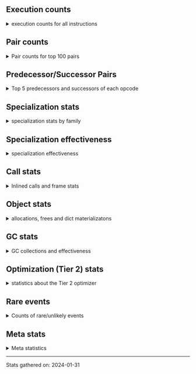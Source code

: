 ## Execution counts

<details>
<summary> execution counts for all instructions </summary>

|Name | Base Count | Head Count | Change | 
|---|---:|---:|---:|
| JUMP_BACKWARD | 4,565,268,612 | 130,820,975 | -97.1% |
| GET_ANEXT | 133,515,680 | 8,000,960 | -94.0% |
| FOR_ITER_RANGE | 713,738,747 | 86,971,383 | -87.8% |
| COMPARE_OP_STR | 2,124,302,870 | 320,802,167 | -84.9% |
| STORE_FAST_LOAD_FAST | 161,603,588 | 33,511,600 | -79.3% |
| CALL_METHOD_DESCRIPTOR_FAST_WITH_KEYWORDS | 104,537,429 | 23,837,070 | -77.2% |
| STORE_SLICE | 156,895,316 | 35,827,987 | -77.2% |
| BINARY_OP_MULTIPLY_FLOAT | 1,103,706,761 | 267,955,703 | -75.7% |
| FOR_ITER | 492,719,878 | 121,788,000 | -75.3% |
| BINARY_OP_ADD_FLOAT | 525,711,723 | 141,041,046 | -73.2% |
| BINARY_SUBSCR_STR_INT | 1,660,380,300 | 473,941,780 | -71.5% |
| BINARY_OP_ADD_INT | 2,972,765,501 | 862,132,503 | -71.0% |
| LIST_EXTEND | 125,201,219 | 36,568,629 | -70.8% |
| STORE_SUBSCR_LIST_INT | 424,126,102 | 126,455,886 | -70.2% |
| BINARY_OP_SUBTRACT_FLOAT | 360,427,202 | 108,313,473 | -69.9% |
| LIST_APPEND | 187,755,167 | 61,139,350 | -67.4% |
| BINARY_SUBSCR | 1,482,612,496 | 508,173,592 | -65.7% |
| CONTAINS_OP | 2,666,432,175 | 1,011,297,065 | -62.1% |
| FOR_ITER_LIST | 1,657,476,940 | 635,864,535 | -61.6% |
| UNPACK_SEQUENCE_TWO_TUPLE | 901,317,378 | 346,979,002 | -61.5% |
| SET_ADD | 2,273,600 | 906,681 | -60.1% |
| STORE_SUBSCR | 433,492,843 | 176,871,599 | -59.2% |
| STORE_NAME | 981,740 | 402,800 | -59.0% |
| BUILD_SLICE | 211,807,152 | 96,289,552 | -54.5% |
| NOP | 2,056,887,739 | 942,606,704 | -54.2% |
| SWAP | 1,238,087,684 | 585,953,102 | -52.7% |
| BINARY_SUBSCR_LIST_INT | 1,193,646,589 | 575,395,946 | -51.8% |
| COPY | 1,402,975,178 | 680,948,836 | -51.5% |
| BINARY_OP_MULTIPLY_INT | 357,992,040 | 175,047,781 | -51.1% |
| CALL_STR_1 | 68,483,778 | 33,675,990 | -50.8% |
| LOAD_CONST | 13,344,816,078 | 7,110,039,730 | -46.7% |
| FORMAT_WITH_SPEC | 1,520 | 840 | -44.7% |
| STORE_FAST | 13,816,294,430 | 7,635,467,870 | -44.7% |
| LOAD_FAST_LOAD_FAST | 11,147,631,574 | 6,177,456,760 | -44.6% |
| FOR_ITER_TUPLE | 582,420,077 | 328,493,317 | -43.6% |
| BINARY_OP | 1,123,777,934 | 638,813,308 | -43.2% |
| TO_BOOL_INT | 329,002,894 | 187,026,204 | -43.2% |
| POP_JUMP_IF_FALSE | 12,000,054,631 | 7,059,811,414 | -41.2% |
| LOAD_ATTR_CLASS | 166,419,346 | 99,170,707 | -40.4% |
| BINARY_OP_SUBTRACT_INT | 654,963,143 | 398,692,235 | -39.1% |
| EXTENDED_ARG | 474,974,324 | 296,373,567 | -37.6% |
| CALL_METHOD_DESCRIPTOR_NOARGS | 433,210,050 | 277,864,072 | -35.9% |
| CALL_INTRINSIC_1 | 249,708,469 | 161,032,965 | -35.5% |
| LOAD_DEREF | 1,104,915,068 | 715,709,737 | -35.2% |
| CONVERT_VALUE | 139,481,942 | 90,755,426 | -34.9% |
| CALL_TYPE_1 | 469,092,544 | 310,746,391 | -33.8% |
| COMPARE_OP | 206,035,919 | 137,296,113 | -33.4% |
| FORMAT_SIMPLE | 151,433,376 | 102,152,891 | -32.5% |
| BUILD_STRING | 76,065,659 | 51,562,602 | -32.2% |
| MAP_ADD | 47,757,666 | 32,742,614 | -31.4% |
| LOAD_FAST | 40,018,325,163 | 27,644,597,076 | -30.9% |
| BINARY_SUBSCR_TUPLE_INT | 305,787,118 | 215,559,924 | -29.5% |
| PUSH_NULL | 1,732,374,388 | 1,231,608,110 | -28.9% |
| CALL_BUILTIN_FAST | 1,298,461,699 | 926,681,751 | -28.6% |
| LOAD_ATTR_METHOD_NO_DICT | 1,959,534,587 | 1,428,455,921 | -27.1% |
| MAKE_FUNCTION | 136,642,327 | 99,627,644 | -27.1% |
| BUILD_LIST | 438,295,979 | 321,183,831 | -26.7% |
| COMPARE_OP_INT | 1,970,577,570 | 1,444,093,367 | -26.7% |
| LOAD_ATTR_METHOD_WITH_VALUES | 2,718,369,911 | 2,001,421,455 | -26.4% |
| SET_FUNCTION_ATTRIBUTE | 119,494,715 | 90,212,942 | -24.5% |
| CALL_PY_EXACT_ARGS | 3,920,028,820 | 2,968,668,608 | -24.3% |
| LOAD_ATTR_SLOT | 2,162,738,774 | 1,641,243,507 | -24.1% |
| CALL_BUILTIN_O | 1,144,121,634 | 870,404,713 | -23.9% |
| LOAD_ATTR_NONDESCRIPTOR_WITH_VALUES | 192,443,784 | 147,615,424 | -23.3% |
| BINARY_SUBSCR_DICT | 796,190,696 | 616,592,701 | -22.6% |
| LOAD_GLOBAL_BUILTIN | 5,543,563,764 | 4,319,515,224 | -22.1% |
| LOAD_ATTR_INSTANCE_VALUE | 5,668,733,462 | 4,456,257,011 | -21.4% |
| UNPACK_SEQUENCE_TUPLE | 722,169,129 | 570,594,593 | -21.0% |
| TO_BOOL_BOOL | 4,714,146,451 | 3,735,728,564 | -20.8% |
| LOAD_ATTR | 1,640,064,611 | 1,326,707,941 | -19.1% |
| CALL_LEN | 447,430,373 | 366,861,079 | -18.0% |
| COMPARE_OP_FLOAT | 220,288,750 | 181,220,633 | -17.7% |
| LOAD_GLOBAL_MODULE | 4,075,708,893 | 3,382,167,401 | -17.0% |
| CALL_BOUND_METHOD_EXACT_ARGS | 226,641,758 | 188,217,916 | -17.0% |
| TO_BOOL_STR | 87,652,425 | 73,096,897 | -16.6% |
| DICT_MERGE | 43,219,766 | 36,119,002 | -16.4% |
| BUILD_TUPLE | 976,849,865 | 816,557,008 | -16.4% |
| CALL_BUILTIN_CLASS | 182,301,793 | 152,590,894 | -16.3% |
| UNARY_NOT | 70,017,927 | 59,187,796 | -15.5% |
| STORE_GLOBAL | 8,205,000 | 6,941,880 | -15.4% |
| CALL_BUILTIN_FAST_WITH_KEYWORDS | 125,523,128 | 106,337,570 | -15.3% |
| POP_JUMP_IF_TRUE | 2,034,048,604 | 1,724,769,077 | -15.2% |
| CALL_ISINSTANCE | 1,048,211,870 | 896,295,855 | -14.5% |
| CALL_METHOD_DESCRIPTOR_FAST | 456,060,150 | 392,765,626 | -13.9% |
| LOAD_ATTR_MODULE | 572,456,364 | 495,469,740 | -13.4% |
| GET_ITER | 808,184,951 | 699,523,938 | -13.4% |
| STORE_FAST_STORE_FAST | 3,476,252,319 | 3,013,122,177 | -13.3% |
| BINARY_SLICE | 325,358,443 | 282,771,105 | -13.1% |
| UNPACK_SEQUENCE_LIST | 310,498,904 | 271,903,677 | -12.4% |
| RESUME_CHECK | 7,571,237,940 | 6,645,143,766 | -12.2% |
| JUMP_FORWARD | 599,140,633 | 528,584,724 | -11.8% |
| IS_OP | 788,051,003 | 695,778,499 | -11.7% |
| TO_BOOL_LIST | 177,624,569 | 158,157,088 | -11.0% |
| LOAD_ATTR_WITH_HINT | 447,531,573 | 399,742,707 | -10.7% |
| LOAD_FAST_AND_CLEAR | 72,511,121 | 64,935,567 | -10.4% |
| RETURN_VALUE | 4,354,852,256 | 3,902,721,924 | -10.4% |
| POP_TOP | 3,762,405,457 | 3,392,896,631 | -9.8% |
| POP_JUMP_IF_NOT_NONE | 698,089,089 | 630,061,698 | -9.7% |
| LOAD_ATTR_NONDESCRIPTOR_NO_DICT | 87,805,563 | 81,839,163 | -6.8% |
| BUILD_MAP | 122,750,631 | 114,835,373 | -6.4% |
| LOAD_NAME | 14,047,500 | 13,239,980 | -5.7% |
| STORE_ATTR_INSTANCE_VALUE | 1,130,358,654 | 1,067,971,582 | -5.5% |
| LOAD_ATTR_METHOD_LAZY_DICT | 62,472,772 | 59,272,424 | -5.1% |
| STORE_ATTR_SLOT | 1,482,976,565 | 1,416,707,368 | -4.5% |
| CALL_METHOD_DESCRIPTOR_O | 412,786,032 | 396,034,544 | -4.1% |
| STORE_ATTR_WITH_HINT | 67,119,003 | 64,557,211 | -3.8% |
| STORE_DEREF | 94,100,218 | 91,052,841 | -3.2% |
| RETURN_CONST | 1,978,071,585 | 1,915,280,188 | -3.2% |
| UNPACK_SEQUENCE | 320,113 | 310,155 | -3.1% |
| UNARY_NEGATIVE | 161,340,714 | 156,547,284 | -3.0% |
| TO_BOOL | 347,781,449 | 338,984,044 | -2.5% |
| UNARY_INVERT | 15,128,809 | 14,767,039 | -2.4% |
| BINARY_SUBSCR_GETITEM | 193,968,548 | 189,346,415 | -2.4% |
| BINARY_OP_ADD_UNICODE | 93,521,340 | 91,374,260 | -2.3% |
| STORE_SUBSCR_DICT | 270,712,703 | 265,691,055 | -1.9% |
| POP_JUMP_IF_NONE | 431,667,873 | 423,685,592 | -1.8% |
| YIELD_VALUE | 1,318,491,517 | 1,300,119,947 | -1.4% |
| LOAD_SUPER_ATTR_METHOD | 122,381,804 | 120,782,106 | -1.3% |
| CALL_LIST_APPEND | 328,677,385 | 325,401,005 | -1.0% |
| TO_BOOL_NONE | 624,062,887 | 617,875,769 | -1.0% |
| INTERPRETER_EXIT | 1,998,818,280 | 1,979,587,303 | -1.0% |
| COPY_FREE_VARS | 340,520,975 | 337,738,192 | -0.8% |
| EXIT_INIT_CHECK | 89,688,891 | 88,957,285 | -0.8% |
| CALL_ALLOC_AND_ENTER_INIT | 91,972,171 | 91,240,245 | -0.8% |
| TO_BOOL_ALWAYS_TRUE | 236,602,795 | 235,247,948 | -0.6% |
| BEFORE_WITH | 9,023,690 | 8,972,784 | -0.6% |
| DICT_UPDATE | 64,876 | 65,207 | 0.5% |
| MAKE_CELL | 104,658,356 | 104,146,045 | -0.5% |
| LOAD_FAST_CHECK | 11,308,947 | 11,264,210 | -0.4% |
| BUILD_SET | 1,668,094 | 1,662,720 | -0.3% |
| RETURN_GENERATOR | 394,786,831 | 393,839,021 | -0.2% |
| STORE_ATTR | 67,394,170 | 67,247,581 | -0.2% |
| CLEANUP_THROW | 1,520 | 1,517 | -0.2% |
| CALL | 1,107,696,822 | 1,106,040,825 | -0.1% |
| DELETE_FAST | 2,073,290 | 2,076,134 | 0.1% |
| LOAD_ATTR_PROPERTY | 82,327,634 | 82,398,967 | 0.1% |
| INSTRUMENTED_JUMP_BACKWARD | 10,004 | 10,012 | 0.1% |
| INSTRUMENTED_FOR_ITER | 11,284 | 11,292 | 0.1% |
| INSTRUMENTED_POP_JUMP_IF_TRUE | 13,444 | 13,452 | 0.1% |
| DELETE_SUBSCR | 174,177,641 | 174,117,943 | -0.0% |
| BUILD_CONST_KEY_MAP | 13,091,483 | 13,087,050 | -0.0% |
| CALL_PY_WITH_DEFAULTS | 217,318,104 | 217,364,203 | 0.0% |
| IMPORT_FROM | 10,432,418 | 10,430,268 | -0.0% |
| IMPORT_NAME | 9,413,816 | 9,412,020 | -0.0% |
| RESUME | 271,373 | 271,323 | -0.0% |
| UNPACK_EX | 755,520 | 755,420 | -0.0% |
| CALL_FUNCTION_EX | 186,713,666 | 186,727,074 | 0.0% |
| PUSH_EXC_INFO | 21,567,952 | 21,566,439 | -0.0% |
| POP_EXCEPT | 21,567,803 | 21,566,292 | -0.0% |
| CHECK_EXC_MATCH | 20,944,294 | 20,942,882 | -0.0% |
| LOAD_SUPER_ATTR | 18,344 | 18,343 | -0.0% |
| RAISE_VARARGS | 3,815,192 | 3,815,394 | 0.0% |
| LOAD_SUPER_ATTR_ATTR | 3,710,125 | 3,709,954 | -0.0% |
| CALL_TUPLE_1 | 25,011,873 | 25,011,465 | -0.0% |
| LOAD_GLOBAL | 10,840,344 | 10,840,191 | -0.0% |
| GET_AWAITABLE | 152,092,487 | 152,094,462 | 0.0% |
| CALL_KW | 243,689,807 | 243,691,788 | 0.0% |
| SEND | 165,322,752 | 165,323,914 | 0.0% |
| END_SEND | 314,293,567 | 314,295,543 | 0.0% |
| SEND_GEN | 702,480,021 | 702,483,984 | 0.0% |
| DELETE_ATTR | 5,735,975 | 5,735,990 | 0.0% |
| JUMP_BACKWARD_NO_INTERRUPT | 551,639,377 | 551,640,038 | 0.0% |
| FOR_ITER_GEN | 217,205,674 | 217,205,925 | 0.0% |
| GET_YIELD_FROM_ITER | 36,719,688 | 36,719,720 | 0.0% |
| RERAISE | 2,614,500 | 2,614,498 | -0.0% |
| END_FOR | 76,080,255 | 76,080,259 | 0.0% |
| INSTRUMENTED_POP_JUMP_IF_FALSE | 19,465,840 | 19,465,840 | 0.0% |
| INSTRUMENTED_RESUME | 19,443,620 | 19,443,620 | 0.0% |
| INSTRUMENTED_RETURN_VALUE | 19,434,720 | 19,434,720 | 0.0% |
| END_ASYNC_FOR | 8,000,000 | 8,000,000 | 0.0% |
| GET_AITER | 8,000,000 | 8,000,000 | 0.0% |
| BINARY_OP_INPLACE_ADD_UNICODE | 7,824,800 | 7,824,800 | 0.0% |
| BEFORE_ASYNC_WITH | 3,005,920 | 3,005,920 | 0.0% |
| WITH_EXCEPT_START | 184,300 | 184,300 | 0.0% |
| SET_UPDATE | 88,520 | 88,520 | 0.0% |
| LOAD_BUILD_CLASS | 20,080 | 20,080 | 0.0% |
| INSTRUMENTED_RETURN_CONST | 7,200 | 7,200 | 0.0% |
| LOAD_LOCALS | 3,860 | 3,860 | 0.0% |
| LOAD_FROM_DICT_OR_DEREF | 3,840 | 3,840 | 0.0% |
| DELETE_NAME | 900 | 900 | 0.0% |
| INSTRUMENTED_POP_JUMP_IF_NONE | 720 | 720 | 0.0% |
| SETUP_ANNOTATIONS | 540 | 540 | 0.0% |
| INSTRUMENTED_JUMP_FORWARD | 400 | 400 | 0.0% |
| INSTRUMENTED_POP_JUMP_IF_NOT_NONE | 400 | 400 | 0.0% |
| CALL_INTRINSIC_2 | 80 | 80 | 0.0% |
| ENTER_EXECUTOR |  | 2,390,697,150 |  |


</details>

## Pair counts

<details>
<summary> Pair counts for top 100 pairs </summary>

Not included in comparative output.


</details>

## Predecessor/Successor Pairs

<details>
<summary> Top 5 predecessors and successors of each opcode </summary>

Not included in comparative output.


</details>

## Specialization stats

<details>
<summary> specialization stats by family </summary>

### BINARY_OP

<details>
<summary> specialization stats for BINARY_OP family </summary>

|Kind | Base Count | Base Ratio | Head Count | Head Ratio | Change | 
|---|---:|---:|---:|---:|---:|
|          hit | 6,026,501,680 | 83.7% | 2,003,079,989 | 74.4% | -66.8% |
|     deferred | 1,171,538,806 | 16.3% | 685,638,795 | 25.5% | -41.5% |
|         miss | 50,410,830 | 0.7% | 49,301,812 | 1.8% | -2.2% |

| | Base Count | Base Ratio | Head Count | Head Ratio | Change | 
|---|---:|---:|---:|---:|---:|
| Failure | 1,650,268 | 62.3% | 1,497,609 | 60.5% | -9.3% |
| Success | 999,690 | 37.7% | 978,716 | 39.5% | -2.1% |

|Failure kind | Base Count | Base Ratio | Head Count | Head Ratio | Change | 
|---|---:|---:|---:|---:|---:|
| true divide different types | 25,042 | 1.5% | 9,882 | 0.7% | -60.5% |
| true divide float | 11,643 | 0.7% | 5,122 | 0.3% | -56.0% |
| xor | 18,643 | 1.1% | 8,342 | 0.6% | -55.3% |
| rshift | 29,709 | 1.8% | 13,470 | 0.9% | -54.7% |
| power | 8,901 | 0.5% | 4,794 | 0.3% | -46.1% |
| lshift | 28,585 | 1.7% | 17,704 | 1.2% | -38.1% |
| floor divide | 51,872 | 3.1% | 32,188 | 2.1% | -37.9% |
| and int | 62,741 | 3.8% | 46,821 | 3.1% | -25.4% |
| subtract other | 16,000 | 1.0% | 12,720 | 0.8% | -20.5% |
| add different types | 216,416 | 13.1% | 183,047 | 12.2% | -15.4% |
| remainder | 59,567 | 3.6% | 50,732 | 3.4% | -14.8% |
| add other | 65,483 | 4.0% | 57,961 | 3.9% | -11.5% |
| or | 18,469 | 1.1% | 17,532 | 1.2% | -5.1% |
| multiply other | 4,320 | 0.3% | 4,120 | 0.3% | -4.6% |
| multiply different types | 249,906 | 15.1% | 243,803 | 16.3% | -2.4% |
| subtract different types | 777,373 | 47.1% | 783,797 | 52.3% | 0.8% |
| true divide other | 3,340 | 0.2% | 3,320 | 0.2% | -0.6% |
| and other | 1,718 | 0.1% | 1,714 | 0.1% | -0.2% |
| and different types | 540 | 0.0% | 540 | 0.0% | 0.0% |


</details>

### BINARY_SLICE

<details>
<summary> specialization stats for BINARY_SLICE family </summary>


</details>

### BINARY_SUBSCR

<details>
<summary> specialization stats for BINARY_SUBSCR family </summary>

|Kind | Base Count | Base Ratio | Head Count | Head Ratio | Change | 
|---|---:|---:|---:|---:|---:|
|     deferred | 1,486,772,176 | 26.4% | 512,546,284 | 19.9% | -65.5% |
|          hit | 4,145,182,001 | 73.6% | 2,066,076,189 | 80.1% | -50.2% |
|         miss | 4,791,250 | 0.1% | 4,760,577 | 0.2% | -0.6% |

| | Base Count | Base Ratio | Head Count | Head Ratio | Change | 
|---|---:|---:|---:|---:|---:|
| Failure | 441,914 | 70.0% | 198,874 | 51.3% | -55.0% |
| Success | 189,656 | 30.0% | 189,011 | 48.7% | -0.3% |

|Failure kind | Base Count | Base Ratio | Head Count | Head Ratio | Change | 
|---|---:|---:|---:|---:|---:|
| list slice | 34,620 | 7.8% | 6,380 | 3.2% | -81.6% |
| array int | 157,600 | 35.7% | 36,680 | 18.4% | -76.7% |
| buffer int | 41,944 | 9.5% | 16,743 | 8.4% | -60.1% |
| other | 121,327 | 27.5% | 56,852 | 28.6% | -53.1% |
| out of range | 76,920 | 17.4% | 72,717 | 36.6% | -5.5% |
| tuple slice | 83 | 0.0% | 82 | 0.0% | -1.2% |
| sequence int | 4,280 | 1.0% | 4,280 | 2.2% | 0.0% |
| code complex parameters | 4,080 | 0.9% | 4,080 | 2.1% | 0.0% |
| buffer slice | 960 | 0.2% | 960 | 0.5% | 0.0% |
| string slice | 100 | 0.0% | 100 | 0.1% | 0.0% |


</details>

### CALL

<details>
<summary> specialization stats for CALL family </summary>

|Kind | Base Count | Base Ratio | Head Count | Head Ratio | Change | 
|---|---:|---:|---:|---:|---:|
|        deopt | 31,040 | 0.0% | 22,840 | 0.0% | -26.4% |
|          hit | 11,002,047,685 | 89.2% | 8,538,962,411 | 86.6% | -22.4% |
|         miss | 219,870,632 | 1.8% | 213,353,658 | 2.2% | -3.0% |
|     deferred | 1,322,070,401 | 10.7% | 1,314,019,798 | 13.3% | -0.6% |

| | Base Count | Base Ratio | Head Count | Head Ratio | Change | 
|---|---:|---:|---:|---:|---:|
| Success | 4,658,894 | 84.8% | 4,535,910 | 84.4% | -2.6% |
| Failure | 838,159 | 15.2% | 838,775 | 15.6% | 0.1% |

|Failure kind | Base Count | Base Ratio | Head Count | Head Ratio | Change | 
|---|---:|---:|---:|---:|---:|
| bound method | 10,027 | 1.2% | 11,793 | 1.4% | 17.6% |
| operator wrapper | 5,450 | 0.7% | 5,210 | 0.6% | -4.4% |
| class mutable | 51,189 | 6.1% | 50,537 | 6.0% | -1.3% |
| wrong number arguments | 9,580 | 1.1% | 9,520 | 1.1% | -0.6% |
| other | 33,109 | 4.0% | 32,977 | 3.9% | -0.4% |
| meth descr varargs keywords | 17,689 | 2.1% | 17,645 | 2.1% | -0.2% |
| cfunc noargs | 65,827 | 7.9% | 65,785 | 7.8% | -0.1% |
| cfunc varargs keywords | 27,874 | 3.3% | 27,862 | 3.3% | -0.0% |
| class no vectorcall | 65,256 | 7.8% | 65,281 | 7.8% | 0.0% |
| meth descr varargs | 62,067 | 7.4% | 62,058 | 7.4% | -0.0% |
| meth descr method fastcall keywords | 178,547 | 21.3% | 178,557 | 21.3% | 0.0% |
| code complex parameters | 153,987 | 18.4% | 153,991 | 18.4% | 0.0% |
| no dict | 100,558 | 12.0% | 100,560 | 12.0% | 0.0% |
| init not python | 17,080 | 2.0% | 17,080 | 2.0% | 0.0% |
| init not simple | 11,660 | 1.4% | 11,660 | 1.4% | 0.0% |
| cmethod | 11,040 | 1.3% | 11,040 | 1.3% | 0.0% |
| cfunc varargs | 11,009 | 1.3% | 11,009 | 1.3% | 0.0% |
| method wrapper | 4,510 | 0.5% | 4,510 | 0.5% | 0.0% |
| str | 1,700 | 0.2% | 1,700 | 0.2% | 0.0% |
| out of versions | 100 | 0.0% | 100 | 0.0% | 0.0% |


</details>

### COMPARE_OP

<details>
<summary> specialization stats for COMPARE_OP family </summary>

|Kind | Base Count | Base Ratio | Head Count | Head Ratio | Change | 
|---|---:|---:|---:|---:|---:|
|          hit | 4,313,282,527 | 95.4% | 1,944,237,478 | 93.3% | -54.9% |
|     deferred | 207,588,698 | 4.6% | 138,859,353 | 6.7% | -33.1% |
|         miss | 1,886,663 | 0.0% | 1,878,689 | 0.1% | -0.4% |

| | Base Count | Base Ratio | Head Count | Head Ratio | Change | 
|---|---:|---:|---:|---:|---:|
| Failure | 235,263 | 70.5% | 216,973 | 68.8% | -7.8% |
| Success | 98,621 | 29.5% | 98,476 | 31.2% | -0.1% |

|Failure kind | Base Count | Base Ratio | Head Count | Head Ratio | Change | 
|---|---:|---:|---:|---:|---:|
| set | 9,840 | 4.2% | 1,820 | 0.8% | -81.5% |
| float long | 19,424 | 8.3% | 15,509 | 7.1% | -20.2% |
| baseobject | 30,500 | 13.0% | 27,400 | 12.6% | -10.2% |
| bytes | 3,480 | 1.5% | 3,320 | 1.5% | -4.6% |
| list | 3,220 | 1.4% | 3,100 | 1.4% | -3.7% |
| different types | 52,072 | 22.1% | 50,217 | 23.1% | -3.6% |
| bool | 5,141 | 2.2% | 4,974 | 2.3% | -3.2% |
| tuple | 14,644 | 6.2% | 14,408 | 6.6% | -1.6% |
| big int | 60,452 | 25.7% | 59,821 | 27.6% | -1.0% |
| string | 10,600 | 4.5% | 10,560 | 4.9% | -0.4% |
| long float | 1,602 | 0.7% | 1,608 | 0.7% | 0.4% |
| other | 24,288 | 10.3% | 24,236 | 11.2% | -0.2% |


</details>

### FOR_ITER

<details>
<summary> specialization stats for FOR_ITER family </summary>

|Kind | Base Count | Base Ratio | Head Count | Head Ratio | Change | 
|---|---:|---:|---:|---:|---:|
|          hit | 2,995,909,377 | 81.8% | 1,130,424,828 | 81.3% | -62.3% |
|     deferred | 663,995,106 | 18.1% | 257,081,601 | 18.5% | -61.3% |
|         miss | 174,932,061 | 4.8% | 138,110,332 | 9.9% | -21.0% |

| | Base Count | Base Ratio | Head Count | Head Ratio | Change | 
|---|---:|---:|---:|---:|---:|
| Failure | 305,061 | 8.3% | 159,739 | 5.7% | -47.6% |
| Success | 3,351,772 | 91.7% | 2,656,992 | 94.3% | -20.7% |

|Failure kind | Base Count | Base Ratio | Head Count | Head Ratio | Change | 
|---|---:|---:|---:|---:|---:|
| string | 20 | 0.0% | 40 | 0.0% | 100.0% |
| enumerate | 43,457 | 14.2% | 15,136 | 9.5% | -65.2% |
| seq iter | 29,860 | 9.8% | 10,460 | 6.5% | -65.0% |
| other | 19,460 | 6.4% | 7,020 | 4.4% | -63.9% |
| ascii string | 5,280 | 1.7% | 2,260 | 1.4% | -57.2% |
| dict values | 13,060 | 4.3% | 5,640 | 3.5% | -56.8% |
| dict items | 111,557 | 36.6% | 62,555 | 39.2% | -43.9% |
| callable | 480 | 0.2% | 280 | 0.2% | -41.7% |
| set | 37,246 | 12.2% | 23,724 | 14.9% | -36.3% |
| itertools | 6,900 | 2.3% | 4,620 | 2.9% | -33.0% |
| zip | 18,941 | 6.2% | 13,084 | 8.2% | -30.9% |
| reversed list | 8,040 | 2.6% | 6,060 | 3.8% | -24.6% |
| bytes | 660 | 0.2% | 520 | 0.3% | -21.2% |
| dict keys | 8,660 | 2.8% | 7,060 | 4.4% | -18.5% |
| map | 1,440 | 0.5% | 1,280 | 0.8% | -11.1% |


</details>

### LOAD_ATTR

<details>
<summary> specialization stats for LOAD_ATTR family </summary>

|Kind | Base Count | Base Ratio | Head Count | Head Ratio | Change | 
|---|---:|---:|---:|---:|---:|
|          hit | 13,367,690,110 | 84.8% | 10,195,050,480 | 83.4% | -23.7% |
|     deferred | 2,377,139,503 | 15.1% | 2,009,602,199 | 16.4% | -15.5% |
|         miss | 753,143,660 | 4.8% | 697,836,546 | 5.7% | -7.3% |
|        deopt | 1,818,071 | 0.0% | 1,817,619 | 0.0% | -0.0% |

| | Base Count | Base Ratio | Head Count | Head Ratio | Change | 
|---|---:|---:|---:|---:|---:|
| Failure | 1,141,919 | 7.1% | 1,059,113 | 7.1% | -7.3% |
| Success | 14,926,849 | 92.9% | 13,883,175 | 92.9% | -7.0% |

|Failure kind | Base Count | Base Ratio | Head Count | Head Ratio | Change | 
|---|---:|---:|---:|---:|---:|
| method | 160,304 | 14.0% | 137,928 | 13.0% | -14.0% |
| metaclass attribute | 253,219 | 22.2% | 225,349 | 21.3% | -11.0% |
| not managed dict | 139,807 | 12.2% | 125,905 | 11.9% | -9.9% |
| class method obj | 24,300 | 2.1% | 22,240 | 2.1% | -8.5% |
| overridden | 18,936 | 1.7% | 17,526 | 1.7% | -7.4% |
| non overriding descriptor | 11,364 | 1.0% | 10,980 | 1.0% | -3.4% |
| has managed dict | 316,878 | 27.7% | 306,194 | 28.9% | -3.4% |
| shadowed | 100,436 | 8.8% | 97,199 | 9.2% | -3.2% |
| non object slot | 3,500 | 0.3% | 3,420 | 0.3% | -2.3% |
| module attr not found | 10,600 | 0.9% | 10,500 | 1.0% | -0.9% |
| mutable class | 68,361 | 6.0% | 67,725 | 6.4% | -0.9% |
| class attr simple | 6,154 | 0.5% | 6,107 | 0.6% | -0.8% |
| builtin class method | 2,980 | 0.3% | 2,960 | 0.3% | -0.7% |
| class attr descriptor | 17,740 | 1.6% | 17,740 | 1.7% | 0.0% |
| not in keys | 7,260 | 0.6% | 7,260 | 0.7% | 0.0% |
| property | 60 | 0.0% | 60 | 0.0% | 0.0% |
| out of versions | 20 | 0.0% | 20 | 0.0% | 0.0% |


</details>

### LOAD_GLOBAL

<details>
<summary> specialization stats for LOAD_GLOBAL family </summary>

|Kind | Base Count | Base Ratio | Head Count | Head Ratio | Change | 
|---|---:|---:|---:|---:|---:|
|          hit | 9,618,950,280 | 99.9% | 7,701,361,746 | 99.9% | -19.9% |
|         miss | 322,377 | 0.0% | 320,879 | 0.0% | -0.5% |
|     deferred | 10,617,655 | 0.1% | 10,616,077 | 0.1% | -0.0% |
|        deopt | 9,340 | 0.0% | 9,340 | 0.0% | 0.0% |

| | Base Count | Base Ratio | Head Count | Head Ratio | Change | 
|---|---:|---:|---:|---:|---:|
| Success | 545,066 | 100.0% | 544,993 | 100.0% | -0.0% |
| Failure | 0 | 0.0% | 0 | 0.0% |  |


</details>

### LOAD_SUPER_ATTR

<details>
<summary> specialization stats for LOAD_SUPER_ATTR family </summary>

|Kind | Base Count | Base Ratio | Head Count | Head Ratio | Change | 
|---|---:|---:|---:|---:|---:|
|          hit | 126,091,929 | 100.0% | 124,492,060 | 100.0% | -1.3% |
|     deferred | 9,244 | 0.0% | 9,243 | 0.0% | -0.0% |

| | Base Count | Base Ratio | Head Count | Head Ratio | Change | 
|---|---:|---:|---:|---:|---:|
| Success | 9,100 | 100.0% | 9,100 | 100.0% | 0.0% |
| Failure | 0 | 0.0% | 0 | 0.0% |  |


</details>

### POP_JUMP_IF_FALSE

<details>
<summary> specialization stats for POP_JUMP_IF_FALSE family </summary>


</details>

### POP_JUMP_IF_NONE

<details>
<summary> specialization stats for POP_JUMP_IF_NONE family </summary>


</details>

### POP_JUMP_IF_NOT_NONE

<details>
<summary> specialization stats for POP_JUMP_IF_NOT_NONE family </summary>


</details>

### POP_JUMP_IF_TRUE

<details>
<summary> specialization stats for POP_JUMP_IF_TRUE family </summary>


</details>

### SEND

<details>
<summary> specialization stats for SEND family </summary>

|Kind | Base Count | Base Ratio | Head Count | Head Ratio | Change | 
|---|---:|---:|---:|---:|---:|
|     deferred | 165,294,893 | 19.0% | 165,296,047 | 19.0% | 0.0% |
|          hit | 702,449,121 | 80.9% | 702,453,084 | 80.9% | 0.0% |
|         miss | 30,900 | 0.0% | 30,900 | 0.0% | 0.0% |

| | Base Count | Base Ratio | Head Count | Head Ratio | Change | 
|---|---:|---:|---:|---:|---:|
| Success | 6,209 | 10.6% | 6,207 | 10.6% | -0.0% |
| Failure | 52,550 | 89.4% | 52,560 | 89.4% | 0.0% |

|Failure kind | Base Count | Base Ratio | Head Count | Head Ratio | Change | 
|---|---:|---:|---:|---:|---:|
| other | 15,870 | 30.2% | 15,880 | 30.2% | 0.1% |
| async generator send | 33,180 | 63.1% | 33,180 | 63.1% | 0.0% |
| list | 3,260 | 6.2% | 3,260 | 6.2% | 0.0% |
| dict keys | 240 | 0.5% | 240 | 0.5% | 0.0% |


</details>

### STORE_ATTR

<details>
<summary> specialization stats for STORE_ATTR family </summary>

|Kind | Base Count | Base Ratio | Head Count | Head Ratio | Change | 
|---|---:|---:|---:|---:|---:|
|          hit | 2,486,873,348 | 90.5% | 2,356,676,796 | 90.1% | -5.2% |
|         miss | 193,580,874 | 7.0% | 192,559,365 | 7.4% | -0.5% |
|     deferred | 257,092,791 | 9.4% | 255,945,083 | 9.8% | -0.4% |

| | Base Count | Base Ratio | Head Count | Head Ratio | Change | 
|---|---:|---:|---:|---:|---:|
| Failure | 97,126 | 2.5% | 96,004 | 2.5% | -1.2% |
| Success | 3,785,127 | 97.5% | 3,765,859 | 97.5% | -0.5% |

|Failure kind | Base Count | Base Ratio | Head Count | Head Ratio | Change | 
|---|---:|---:|---:|---:|---:|
| not in keys | 7,820 | 8.1% | 7,400 | 7.7% | -5.4% |
| not in dict | 15,940 | 16.4% | 15,520 | 16.2% | -2.6% |
| no dict | 3,120 | 3.2% | 3,100 | 3.2% | -0.6% |
| class attr simple | 46,060 | 47.4% | 45,800 | 47.7% | -0.6% |
| not managed dict | 2,646 | 2.7% | 2,644 | 2.8% | -0.1% |
| overriding descriptor | 10,640 | 11.0% | 10,640 | 11.1% | 0.0% |
| overridden | 5,180 | 5.3% | 5,180 | 5.4% | 0.0% |
| property | 4,160 | 4.3% | 4,160 | 4.3% | 0.0% |
| method | 1,540 | 1.6% | 1,540 | 1.6% | 0.0% |
| mutable class | 20 | 0.0% | 20 | 0.0% | 0.0% |


</details>

### STORE_SLICE

<details>
<summary> specialization stats for STORE_SLICE family </summary>


</details>

### STORE_SUBSCR

<details>
<summary> specialization stats for STORE_SUBSCR family </summary>

|Kind | Base Count | Base Ratio | Head Count | Head Ratio | Change | 
|---|---:|---:|---:|---:|---:|
|     deferred | 433,323,825 | 38.4% | 176,766,660 | 31.1% | -59.2% |
|          hit | 694,835,925 | 61.6% | 392,144,061 | 68.9% | -43.6% |
|         miss | 2,880 | 0.0% | 2,880 | 0.0% | 0.0% |

| | Base Count | Base Ratio | Head Count | Head Ratio | Change | 
|---|---:|---:|---:|---:|---:|
| Failure | 155,716 | 90.6% | 91,637 | 85.0% | -41.2% |
| Success | 16,182 | 9.4% | 16,182 | 15.0% | 0.0% |

|Failure kind | Base Count | Base Ratio | Head Count | Head Ratio | Change | 
|---|---:|---:|---:|---:|---:|
| bytearray int | 9,320 | 6.0% | 1,760 | 1.9% | -81.1% |
| array int | 66,240 | 42.5% | 16,840 | 18.4% | -74.6% |
| dict subclass no override | 33,120 | 21.3% | 26,079 | 28.5% | -21.3% |
| py simple | 43,476 | 27.9% | 43,398 | 47.4% | -0.2% |
| out of range | 2,840 | 1.8% | 2,840 | 3.1% | 0.0% |
| other | 720 | 0.5% | 720 | 0.8% | 0.0% |


</details>

### TO_BOOL

<details>
<summary> specialization stats for TO_BOOL family </summary>

|Kind | Base Count | Base Ratio | Head Count | Head Ratio | Change | 
|---|---:|---:|---:|---:|---:|
|          hit | 6,043,712,351 | 92.7% | 4,885,022,602 | 91.4% | -19.2% |
|         miss | 125,379,670 | 1.9% | 122,109,868 | 2.3% | -2.6% |
|     deferred | 469,893,248 | 7.2% | 457,891,801 | 8.6% | -2.6% |

| | Base Count | Base Ratio | Head Count | Head Ratio | Change | 
|---|---:|---:|---:|---:|---:|
| Success | 2,590,890 | 79.3% | 2,529,156 | 79.0% | -2.4% |
| Failure | 676,981 | 20.7% | 672,955 | 21.0% | -0.6% |

|Failure kind | Base Count | Base Ratio | Head Count | Head Ratio | Change | 
|---|---:|---:|---:|---:|---:|
| sequence | 18,512 | 2.7% | 16,603 | 2.5% | -10.3% |
| set | 33,039 | 4.9% | 32,647 | 4.9% | -1.2% |
| bytes | 19,280 | 2.8% | 19,085 | 2.8% | -1.0% |
| dict | 35,561 | 5.3% | 35,211 | 5.2% | -1.0% |
| other | 173,170 | 25.6% | 172,040 | 25.6% | -0.7% |
| bytearray | 1,229 | 0.2% | 1,235 | 0.2% | 0.5% |
| mapping | 98,862 | 14.6% | 98,525 | 14.6% | -0.3% |
| number | 181,682 | 26.8% | 182,259 | 27.1% | 0.3% |
| tuple | 112,626 | 16.6% | 112,330 | 16.7% | -0.3% |
| float | 2,600 | 0.4% | 2,600 | 0.4% | 0.0% |
| memory view | 420 | 0.1% | 420 | 0.1% | 0.0% |


</details>

### UNPACK_SEQUENCE

<details>
<summary> specialization stats for UNPACK_SEQUENCE family </summary>

|Kind | Base Count | Base Ratio | Head Count | Head Ratio | Change | 
|---|---:|---:|---:|---:|---:|
|          hit | 1,931,013,171 | 99.8% | 1,186,625,812 | 99.7% | -38.5% |
|         miss | 2,972,240 | 0.2% | 2,851,460 | 0.2% | -4.1% |
|     deferred | 3,191,787 | 0.2% | 3,063,461 | 0.3% | -4.0% |

| | Base Count | Base Ratio | Head Count | Head Ratio | Change | 
|---|---:|---:|---:|---:|---:|
| Failure | 2,518 | 2.5% | 2,434 | 2.5% | -3.3% |
| Success | 98,048 | 97.5% | 95,720 | 97.5% | -2.4% |

|Failure kind | Base Count | Base Ratio | Head Count | Head Ratio | Change | 
|---|---:|---:|---:|---:|---:|
| iterator | 680 | 27.0% | 620 | 25.5% | -8.8% |
| sequence | 1,458 | 57.9% | 1,434 | 58.9% | -1.6% |
| other | 380 | 15.1% | 380 | 15.6% | 0.0% |


</details>


</details>

## Specialization effectiveness

<details>
<summary> specialization effectiveness </summary>

|Instructions | Base Count | Base Ratio | Head Count | Head Ratio | Change | 
|---|---:|---:|---:|---:|---:|
| Not specialized | 22,724,191,631 | 10.6% | 14,755,342,479 | 10.2% | -35.1% |
| Basic | 119,290,549,720 | 55.7% | 79,413,450,324 | 54.7% | -33.4% |
| Specialized hits | 70,803,227,622 | 33.0% | 49,688,933,955 | 34.2% | -29.8% |
| Specialized misses | 1,527,826,134 | 0.7% | 1,423,617,241 | 1.0% | -6.8% |

### Deferred by instruction

<details>
<summary> deferred by instruction </summary>

|Name | Base Count | Base Ratio | Head Count | Head Ratio | Change | 
|---|---:|---:|---:|---:|---:|
| BINARY_SUBSCR | 1,486,772,176 | 17.4% | 512,546,284 | 8.6% | -65.5% |
| FOR_ITER | 663,995,106 | 7.7% | 257,081,601 | 4.3% | -61.3% |
| STORE_SUBSCR | 433,323,825 | 5.1% | 176,766,660 | 3.0% | -59.2% |
| BINARY_OP | 1,171,538,806 | 13.7% | 685,638,795 | 11.5% | -41.5% |
| COMPARE_OP | 207,588,698 | 2.4% | 138,859,353 | 2.3% | -33.1% |
| LOAD_ATTR | 2,377,139,503 | 27.7% | 2,009,602,199 | 33.6% | -15.5% |
| TO_BOOL | 469,893,248 | 5.5% | 457,891,801 | 7.6% | -2.6% |
| CALL | 1,322,070,401 | 15.4% | 1,314,019,798 | 21.9% | -0.6% |
| STORE_ATTR | 257,092,791 | 3.0% | 255,945,083 | 4.3% | -0.4% |
| SEND | 165,294,893 | 1.9% | 165,296,047 | 2.8% | 0.0% |


</details>

### Misses by instruction

<details>
<summary> misses by instruction </summary>

|Name | Base Count | Base Ratio | Head Count | Head Ratio | Change | 
|---|---:|---:|---:|---:|---:|
| FOR_ITER_LIST | 87,630,090 | 5.7% | 69,070,013 | 4.9% | -21.2% |
| FOR_ITER_TUPLE | 87,231,011 | 5.7% | 69,031,519 | 4.8% | -20.9% |
| LOAD_ATTR_INSTANCE_VALUE | 286,583,290 | 18.8% | 255,996,096 | 18.0% | -10.7% |
| LOAD_ATTR_METHOD_WITH_VALUES | 215,493,867 | 14.1% | 195,372,867 | 13.7% | -9.3% |
| TO_BOOL_NONE | 61,182,935 | 4.0% | 59,757,340 | 4.2% | -2.3% |
| CALL_PY_EXACT_ARGS | 107,985,508 | 7.1% | 105,593,565 | 7.4% | -2.2% |
| STORE_ATTR_INSTANCE_VALUE | 99,628,420 | 6.5% | 98,683,746 | 6.9% | -0.9% |
| LOAD_ATTR_SLOT | 110,896,302 | 7.3% | 110,087,411 | 7.7% | -0.7% |
| STORE_ATTR_SLOT | 93,893,519 | 6.1% | 93,822,785 | 6.6% | -0.1% |
| LOAD_ATTR_NONDESCRIPTOR_WITH_VALUES | 68,346,691 | 4.5% | 68,351,662 | 4.8% | 0.0% |


</details>


</details>

## Call stats

<details>
<summary> Inlined calls and frame stats </summary>

| | Base Count | Base Ratio | Head Count | Head Ratio | Change | 
|---|---:|---:|---:|---:|---:|
| Calls to Python functions inlined | 5,983,776,578 | 74.9% | 4,988,915,104 | 71.6% | -16.6% |
| Calls via PyEval_EvalFrame (generator) | 779,533,058 | 9.8% | 760,199,943 | 10.9% | -2.5% |
| Frames pushed | 4,656,466,324 | 58.3% | 4,559,658,912 | 65.4% | -2.1% |
| Calls to PyEval_EvalDefault | 2,002,016,161 | 25.1% | 1,982,785,175 | 28.4% | -1.0% |
| Calls via PyEval_EvalFrame (total) | 2,002,016,161 | 25.1% | 1,982,785,175 | 28.4% | -1.0% |
| Calls via PyEval_EvalFrame (function ex) | 28,940,177 | 0.4% | 28,946,747 | 0.4% | 0.0% |
| Calls via PyEval_EvalFrame (api) | 231,351,658 | 2.9% | 231,384,273 | 3.3% | 0.0% |
| Calls via PyEval_EvalFrame (function vectorcall) | 1,217,168,203 | 15.2% | 1,217,270,332 | 17.5% | 0.0% |
| Calls via PyEval_EvalFrame (vector) | 1,222,483,103 | 15.3% | 1,222,585,232 | 17.5% | 0.0% |
| Calls via PyEval_EvalFrame (method) | 212,962,998 | 2.7% | 212,970,366 | 3.1% | 0.0% |
| Calls via PyEval_EvalFrame (slot) | 336,031,956 | 4.2% | 336,036,150 | 4.8% | 0.0% |
| Frame objects created | 62,515,618 | 0.8% | 62,516,132 | 0.9% | 0.0% |
| Calls via PyEval_EvalFrame (legacy) | 5,294,820 | 0.1% | 5,294,820 | 0.1% | 0.0% |
| Calls via PyEval_EvalFrame (build class) | 20,080 | 0.0% | 20,080 | 0.0% | 0.0% |


</details>

## Object stats

<details>
<summary> allocations, frees and dict materializatons </summary>

| | Base Count | Base Ratio | Head Count | Head Ratio | Change | 
|---|---:|---:|---:|---:|---:|
| Method cache misses | 79,301,541 |  | 72,686,497 |  | -8.3% |
| Method cache collisions | 88,024,597 |  | 81,532,256 |  | -7.4% |
| Method cache hits | 2,846,657,725 |  | 2,787,336,543 |  | -2.1% |
| Interpreter increfs | 81,439,379,623 | 77.3% | 82,914,118,832 | 77.8% | 1.8% |
| Interpreter decrefs | 94,597,851,865 | 78.1% | 95,952,740,901 | 78.4% | 1.4% |
| Method cache dunder misses | 8,891,193 |  | 9,017,250 |  | 1.4% |
| Increfs | 23,906,321,960 | 22.7% | 23,682,509,028 | 22.2% | -0.9% |
| Allocations to 4 kbytes | 94,952,402 | 0.6% | 94,300,235 | 0.6% | -0.7% |
| Decrefs | 26,502,002,468 | 21.9% | 26,369,397,105 | 21.6% | -0.5% |
| Frees | 11,036,625,590 |  | 10,982,570,843 |  | -0.5% |
| Allocations | 10,739,427,718 | 64.0% | 10,686,881,929 | 63.8% | -0.5% |
| Allocations to 512 bytes | 10,624,211,540 | 63.3% | 10,572,317,529 | 63.1% | -0.5% |
| Allocations from freelist | 6,037,625,831 | 36.0% | 6,060,029,717 | 36.2% | 0.4% |
| Frees to freelist | 6,045,403,329 |  | 6,067,766,902 |  | 0.4% |
| New values | 73,367,206 |  | 73,232,772 |  | -0.2% |
| Method cache dunder hits | 3,230,306,304 |  | 3,230,058,742 |  | -0.0% |
| Allocations over 4 kbytes | 20,263,776 | 0.1% | 20,264,165 | 0.1% | 0.0% |
| Materialize dict (on request) | 5,306,180 | 7.2% | 5,306,180 | 7.2% | 0.0% |
| Materialize dict (new key) | 189,420 | 0.3% | 189,420 | 0.3% | 0.0% |
| Materialize dict (too big) | 0 | 0.0% | 0 | 0.0% |  |
| Materialize dict (str subclass) | 0 | 0.0% | 0 | 0.0% |  |
| Dematerialize dict | 2,033,160 | 2.8% | 2,033,160 | 2.8% | 0.0% |


</details>

## GC stats

<details>
<summary> GC collections and effectiveness </summary>

|Generation | Base Collections | Base Objects collected | Base Object visits | Head Collections | Head Objects collected | Head Object visits | 
|---:|---:|---:|---:|---:|---:|---:|
| 0 | 723,398 | 45,871,130 | 5,996,428,356 | 721,753 | 45,593,623 | 5,984,868,388 |
| 1 | 64,702 | 36,340,944 | 4,894,686,866 | 64,537 | 35,514,702 | 4,884,706,704 |
| 2 | 20,840 | 53,213,526 | 18,103,712,145 | 20,811 | 53,128,104 | 18,109,316,427 |


</details>

## Optimization (Tier 2) stats

<details>
<summary> statistics about the Tier 2 optimizer </summary>

| | Base Count | Base Ratio | Head Count | Head Ratio | Change | 
|---|---:|---:|---:|---:|---:|
| Optimization attempts | 0 |  | 137,787 |  | 137,787 / 0 !! |
| Traces created | 0 |  | 62,687 | 45.5% | 62,687 / 0 !! |
| Trace stack overflow | 0 |  | 200 | 0.1% | 200 / 0 !! |
| Trace stack underflow | 0 |  | 550 | 0.4% | 550 / 0 !! |
| Trace too long | 0 |  | 220 | 0.2% | 220 / 0 !! |
| Trace too short | 0 |  | 75,100 | 54.5% | 75,100 / 0 !! |
| Inner loop found | 0 |  | 2,369 | 1.7% | 2,369 / 0 !! |
| Recursive call | 0 |  | 1,100 | 0.8% | 1,100 / 0 !! |
| Low confidence | 0 |  | 1,636 | 1.2% | 1,636 / 0 !! |
| Traces executed | 0 |  | 2,390,697,150 |  | 2,390,697,150 / 0 !! |
| Uops executed | 0 |  | 120,517,390,740 | 50.41 | 120,517,390,740 / 0 !! |

### Trace length histogram

<details>
<summary> trace length histogram </summary>

|Range | Base Count | Base Ratio | Head Count | Head Ratio | Change | 
|---|---:|---:|---:|---:|---:|
| <= 1 | 0 |  | 0 | 0.0% |  |
| <= 2 |  |  | 0 | 0.0% |  |
| <= 4 |  |  | 0 | 0.0% |  |
| <= 8 |  |  | 0 | 0.0% |  |
| <= 16 |  |  | 3,302 | 5.3% |  |
| <= 32 |  |  | 19,959 | 31.8% |  |
| <= 64 |  |  | 20,927 | 33.4% |  |
| <= 128 |  |  | 11,529 | 18.4% |  |
| <= 256 |  |  | 5,254 | 8.4% |  |
| <= 512 |  |  | 1,716 | 2.7% |  |


</details>

### Optimized trace length histogram

<details>
<summary> optimized trace length histogram </summary>

|Range | Base Count | Base Ratio | Head Count | Head Ratio | Change | 
|---|---:|---:|---:|---:|---:|
| <= 1 | 0 |  | 0 | 0.0% |  |
| <= 2 |  |  | 0 | 0.0% |  |
| <= 4 |  |  | 160 | 0.3% |  |
| <= 8 |  |  | 4,962 | 7.9% |  |
| <= 16 |  |  | 17,684 | 28.2% |  |
| <= 32 |  |  | 19,946 | 31.8% |  |
| <= 64 |  |  | 11,782 | 18.8% |  |
| <= 128 |  |  | 5,996 | 9.6% |  |
| <= 256 |  |  | 1,757 | 2.8% |  |
| <= 512 |  |  | 400 | 0.6% |  |


</details>

### Trace run length histogram

<details>
<summary> trace run length histogram </summary>

|Range | Base Count | Base Ratio | Head Count | Head Ratio | Change | 
|---|---:|---:|---:|---:|---:|
| <= 1 | 0 |  | 93,093,220 | 3.9% | 93,093,220 / 0 !! |
| <= 2 |  |  | 331,707,521 | 13.9% |  |
| <= 4 |  |  | 28,037,004 | 1.2% |  |
| <= 8 |  |  | 331,424,011 | 13.9% |  |
| <= 16 |  |  | 396,545,035 | 16.6% |  |
| <= 32 |  |  | 609,941,788 | 25.5% |  |
| <= 64 |  |  | 187,101,333 | 7.8% |  |
| <= 128 |  |  | 259,676,359 | 10.9% |  |
| <= 256 |  |  | 89,481,309 | 3.7% |  |
| <= 512 |  |  | 38,096,112 | 1.6% |  |
| <= 1,024 |  |  | 6,828,235 | 0.3% |  |
| <= 2,048 |  |  | 16,623,044 | 0.7% |  |
| <= 4,096 |  |  | 1,128,950 | 0.0% |  |
| <= 8,192 |  |  | 664,020 | 0.0% |  |
| <= 16,384 |  |  | 277,840 | 0.0% |  |
| <= 32,768 |  |  | 45,720 | 0.0% |  |
| <= 65,536 |  |  | 20,941 | 0.0% |  |
| <= 131,072 |  |  | 1,268 | 0.0% |  |
| <= 262,144 |  |  | 2,180 | 0.0% |  |
| <= 524,288 |  |  | 300 | 0.0% |  |
| <= 1,048,576 |  |  | 480 | 0.0% |  |
| <= 2,097,152 |  |  | 149 | 0.0% |  |
| <= 4,194,304 |  |  | 171 | 0.0% |  |
| <= 8,388,608 |  |  | 0 | 0.0% |  |
| <= 16,777,216 |  |  | 160 | 0.0% |  |


</details>

### Uop execution stats

<details>
<summary> uop execution stats </summary>

|Name | Base Count | Head Count | Change | 
|---|---:|---:|---:|
| LOAD_FAST |  | 21,933,245,847 |  |
| _SET_IP |  | 15,595,528,378 |  |
| _CHECK_VALIDITY |  | 12,047,320,458 |  |
| STORE_FAST |  | 7,087,937,158 |  |
| _LOAD_CONST_INLINE_BORROW |  | 5,829,544,273 |  |
| _GUARD_IS_FALSE_POP |  | 3,866,236,310 |  |
| _GUARD_TYPE_VERSION |  | 3,051,130,303 |  |
| _GUARD_BOTH_INT |  | 2,535,609,015 |  |
| _BINARY_OP_ADD_INT |  | 2,101,490,788 |  |
| _JUMP_TO_TOP |  | 1,963,479,450 |  |
| _GUARD_GLOBALS_VERSION |  | 1,821,888,286 |  |
| COMPARE_OP_STR |  | 1,803,496,844 |  |
| CONTAINS_OP |  | 1,631,051,564 |  |
| _GUARD_BOTH_FLOAT |  | 1,451,867,320 |  |
| _GUARD_IS_TRUE_POP |  | 1,269,658,841 |  |
| _ITER_CHECK_LIST |  | 1,240,265,147 |  |
| _GUARD_NOT_EXHAUSTED_LIST |  | 1,224,155,027 |  |
| BINARY_SUBSCR_STR_INT |  | 1,186,599,180 |  |
| _GUARD_BUILTINS_VERSION |  | 1,180,143,410 |  |
| _LOAD_GLOBAL_BUILTINS |  | 1,180,134,250 |  |
| _EXIT_TRACE |  | 1,111,490,379 |  |
| _CHECK_MANAGED_OBJECT_HAS_VALUES |  | 1,032,165,903 |  |
| _LOAD_ATTR_INSTANCE_VALUE |  | 1,032,165,903 |  |
| _BINARY_SUBSCR |  | 974,353,628 |  |
| _ITER_NEXT_LIST |  | 971,278,781 |  |
| TO_BOOL_BOOL |  | 947,785,830 |  |
| _CHECK_FUNCTION_EXACT_ARGS |  | 903,177,186 |  |
| _CHECK_STACK_SPACE |  | 894,199,861 |  |
| _INIT_CALL_PY_EXACT_ARGS |  | 894,196,561 |  |
| _PUSH_FRAME |  | 894,196,561 |  |
| _SAVE_RETURN_OFFSET |  | 894,196,561 |  |
| _BINARY_OP_MULTIPLY_FLOAT |  | 810,477,200 |  |
| RESUME_CHECK |  | 807,145,828 |  |
| COPY |  | 715,527,878 |  |
| _GUARD_DORV_VALUES_INST_ATTR_FROM_DICT |  | 682,674,951 |  |
| _GUARD_KEYS_VERSION |  | 682,652,331 |  |
| SWAP |  | 647,124,163 |  |
| _LOAD_GLOBAL_MODULE |  | 635,384,331 |  |
| _LOAD_ATTR_METHOD_WITH_VALUES |  | 633,669,088 |  |
| _ITER_CHECK_RANGE |  | 627,241,511 |  |
| _GUARD_NOT_EXHAUSTED_RANGE |  | 626,562,791 |  |
| _ITER_NEXT_RANGE |  | 591,006,309 |  |
| BINARY_SUBSCR_LIST_INT |  | 568,332,471 |  |
| UNPACK_SEQUENCE_TWO_TUPLE |  | 554,315,738 |  |
| _LOAD_ATTR_SLOT |  | 521,344,718 |  |
| _BINARY_OP |  | 511,077,911 |  |
| _LOAD_ATTR_METHOD_NO_DICT |  | 494,304,713 |  |
| _ITER_CHECK_TUPLE |  | 470,143,383 |  |
| PUSH_NULL |  | 450,063,667 |  |
| COMPARE_OP_INT |  | 446,986,255 |  |
| _POP_FRAME |  | 413,613,088 |  |
| _GUARD_NOT_EXHAUSTED_TUPLE |  | 393,155,663 |  |
| _BINARY_OP_ADD_FLOAT |  | 384,278,220 |  |
| _FOR_ITER_TIER_TWO |  | 372,147,809 |  |
| CALL_BUILTIN_FAST |  | 371,861,533 |  |
| LOAD_DEREF |  | 364,115,617 |  |
| _LOAD_ATTR |  | 305,381,846 |  |
| STORE_SUBSCR_LIST_INT |  | 295,345,620 |  |
| POP_TOP |  | 280,360,320 |  |
| _LOAD_CONST_INLINE |  | 270,060,659 |  |
| _STORE_SUBSCR |  | 256,556,197 |  |
| _BINARY_OP_SUBTRACT_INT |  | 254,013,787 |  |
| _ITER_NEXT_TUPLE |  | 253,117,242 |  |
| _BINARY_OP_SUBTRACT_FLOAT |  | 252,105,940 |  |
| CALL_BUILTIN_O |  | 230,129,807 |  |
| _BINARY_OP_MULTIPLY_INT |  | 179,624,800 |  |
| BINARY_SUBSCR_DICT |  | 179,441,284 |  |
| BUILD_TUPLE |  | 159,245,023 |  |
| CALL_TYPE_1 |  | 158,335,009 |  |
| CALL_METHOD_DESCRIPTOR_NOARGS |  | 155,408,413 |  |
| UNPACK_SEQUENCE_TUPLE |  | 152,225,840 |  |
| CALL_ISINSTANCE |  | 151,933,766 |  |
| TO_BOOL_INT |  | 140,233,657 |  |
| GET_ANEXT |  | 125,514,720 |  |
| LIST_APPEND |  | 125,238,267 |  |
| STORE_SLICE |  | 121,067,660 |  |
| BUILD_LIST |  | 116,742,733 |  |
| BUILD_SLICE |  | 115,518,240 |  |
| GET_ITER |  | 103,006,060 |  |
| IS_OP |  | 92,097,583 |  |
| BINARY_SUBSCR_TUPLE_INT |  | 90,090,580 |  |
| CALL_INTRINSIC_1 |  | 88,687,545 |  |
| LIST_EXTEND |  | 88,687,545 |  |
| _CHECK_ATTR_MODULE |  | 69,945,606 |  |
| _LOAD_ATTR_MODULE |  | 69,942,166 |  |
| CALL_METHOD_DESCRIPTOR_FAST |  | 68,478,992 |  |
| _STORE_ATTR_SLOT |  | 66,304,974 |  |
| _COMPARE_OP |  | 66,242,967 |  |
| TO_BOOL_NONE |  | 65,004,020 |  |
| CALL_LEN |  | 54,884,978 |  |
| FORMAT_SIMPLE |  | 49,281,620 |  |
| CONVERT_VALUE |  | 48,726,520 |  |
| _LOAD_ATTR_WITH_HINT |  | 47,695,432 |  |
| _CHECK_ATTR_WITH_HINT |  | 47,695,432 |  |
| _LOAD_ATTR_NONDESCRIPTOR_WITH_VALUES |  | 45,000,900 |  |
| CALL_METHOD_DESCRIPTOR_FAST_WITH_KEYWORDS |  | 44,667,189 |  |
| BINARY_SLICE |  | 41,002,520 |  |
| COMPARE_OP_FLOAT |  | 39,072,214 |  |
| UNPACK_SEQUENCE_LIST |  | 38,597,320 |  |
| _CHECK_CALL_BOUND_METHOD_EXACT_ARGS |  | 38,341,121 |  |
| _INIT_CALL_BOUND_METHOD_EXACT_ARGS |  | 38,341,121 |  |
| _GUARD_IS_NOT_NONE_POP |  | 37,628,719 |  |
| _GUARD_IS_NONE_POP |  | 37,056,816 |  |
| MAKE_FUNCTION |  | 36,052,853 |  |
| _GUARD_DORV_VALUES |  | 34,880,890 |  |
| _STORE_ATTR_INSTANCE_VALUE |  | 34,533,110 |  |
| _CHECK_ATTR_CLASS |  | 28,506,820 |  |
| CALL_BUILTIN_CLASS |  | 28,415,139 |  |
| SET_FUNCTION_ATTRIBUTE |  | 28,337,860 |  |
| _LOAD_ATTR_CLASS |  | 27,754,320 |  |
| BUILD_STRING |  | 24,503,860 |  |
| CALL_STR_1 |  | 20,333,740 |  |
| TO_BOOL_LIST |  | 19,509,658 |  |
| CALL_BUILTIN_FAST_WITH_KEYWORDS |  | 18,233,320 |  |
| CALL_METHOD_DESCRIPTOR_O |  | 16,454,801 |  |
| MAP_ADD |  | 15,013,948 |  |
| TO_BOOL_STR |  | 14,555,387 |  |
| TO_BOOL_ALWAYS_TRUE |  | 12,118,720 |  |
| UNARY_NOT |  | 10,715,255 |  |
| _TO_BOOL |  | 8,920,984 |  |
| BUILD_MAP |  | 7,963,622 |  |
| LOAD_FAST_AND_CLEAR |  | 7,534,000 |  |
| DICT_MERGE |  | 7,108,192 |  |
| _LOAD_ATTR_NONDESCRIPTOR_NO_DICT |  | 5,944,684 |  |
| STORE_SUBSCR_DICT |  | 5,113,479 |  |
| UNARY_NEGATIVE |  | 4,793,235 |  |
| _CHECK_ATTR_METHOD_LAZY_DICT |  | 3,199,460 |  |
| _LOAD_ATTR_METHOD_LAZY_DICT |  | 3,199,460 |  |
| _STORE_ATTR |  | 2,703,780 |  |
| _GUARD_BOTH_UNICODE |  | 2,147,080 |  |
| _BINARY_OP_ADD_UNICODE |  | 2,147,080 |  |
| STORE_DEREF |  | 1,944,720 |  |
| SET_ADD |  | 1,366,919 |  |
| STORE_GLOBAL |  | 1,260,560 |  |
| LOAD_NAME |  | 807,520 |  |
| STORE_NAME |  | 578,940 |  |
| UNARY_INVERT |  | 509,820 |  |
| MAKE_CELL |  | 384,685 |  |
| COPY_FREE_VARS |  | 284,840 |  |
| BEFORE_WITH |  | 93,106 |  |
| LOAD_FAST_CHECK |  | 65,026 |  |
| DELETE_SUBSCR |  | 59,780 |  |
| LOAD_SUPER_ATTR_METHOD |  | 47,440 |  |
| _UNPACK_SEQUENCE |  | 9,607 |  |
| BUILD_SET |  | 5,080 |  |
| FORMAT_WITH_SPEC |  | 680 |  |
| CALL_TUPLE_1 |  | 240 |  |
| UNPACK_EX |  | 100 |  |


</details>

### Unsupported opcodes

<details>
<summary> unsupported opcodes </summary>

|Opcode | Base Count | Head Count | Change | 
|---|---:|---:|---:|
| FOR_ITER_GEN |  | 75,180 |  |
| CALL |  | 8,429 |  |
| LOAD_ATTR_PROPERTY |  | 4,722 |  |
| CALL_LIST_APPEND |  | 3,569 |  |
| YIELD_VALUE |  | 3,380 |  |
| CALL_PY_WITH_DEFAULTS |  | 3,240 |  |
| CALL_KW |  | 2,620 |  |
| BINARY_SUBSCR_GETITEM |  | 1,600 |  |
| CALL_FUNCTION_EX |  | 1,300 |  |
| CALL_ALLOC_AND_ENTER_INIT |  | 1,020 |  |
| RETURN_GENERATOR |  | 160 |  |
| BINARY_OP_INPLACE_ADD_UNICODE |  | 140 |  |
| STORE_ATTR_WITH_HINT |  | 120 |  |
| IMPORT_NAME |  | 60 |  |
| SEND |  | 60 |  |


</details>


</details>

## Rare events

<details>
<summary> Counts of rare/unlikely events </summary>

|Event | Base Count | Head Count | Change | 
|---|---:|---:|---:|
| set_class | 0 | 0 |  |
| set_bases | 40 | 40 | 0.0% |
| set_eval_frame_func | 0 | 0 |  |
| builtin_dict | 0 | 0 |  |
| func_modification | 220 | 220 | 0.0% |


</details>

## Meta stats

<details>
<summary> Meta statistics </summary>

| | Base Count | Head Count | Change | 
|---|---:|---:|---:|
| Number of data files | 1,920 | 1,920 | 0.0% |


</details>

---
Stats gathered on: 2024-01-31
